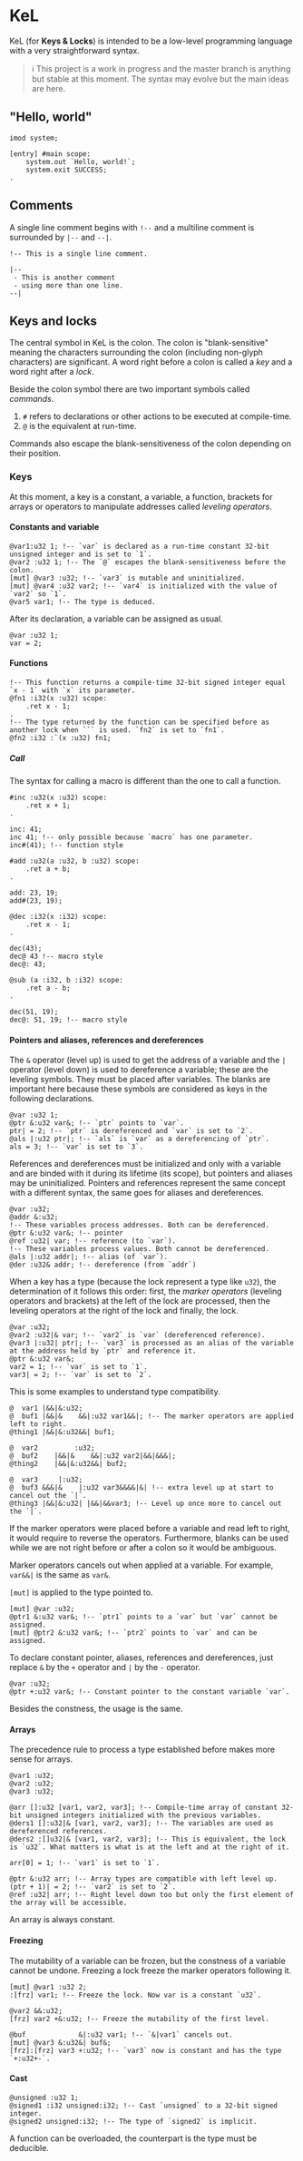 # KeL
KeL (for **Keys & Locks**) is intended to be a low-level programming language with a very straightforward syntax.

> ℹ️
> This project is a work in progress and the master branch is anything but stable at this moment. The syntax may evolve but the main ideas are here.

## "Hello, world"
```
imod system;

[entry] #main scope:
    system.out `Hello, world!`;
    system.exit SUCCESS;
.
```

## Comments
A single line comment begins with `!--` and a multiline comment is surrounded by `|--` and `--|`.

```
!-- This is a single line comment.

|--
 - This is another comment
 - using more than one line.
--|
```

## Keys and locks
The central symbol in KeL is the colon. The colon is "blank-sensitive" meaning the characters surrounding the colon (including non-glyph characters) are significant. A word right before a colon is called a _key_ and a word right after a _lock_.

Beside the colon symbol there are two important symbols called _commands_.
1. `#` refers to declarations or other actions to be executed at compile-time.
2. `@` is the equivalent at run-time.

Commands also escape the blank-sensitiveness of the colon depending on their position.

### Keys
At this moment, a key is a constant, a variable, a function, brackets for arrays or operators to manipulate addresses called _leveling operators_.

#### Constants and variable
```
@var1:u32 1; !-- `var` is declared as a run-time constant 32-bit unsigned integer and is set to `1`.
@var2 :u32 1; !-- The `@` escapes the blank-sensitiveness before the colon.
[mut] @var3 :u32; !-- `var3` is mutable and uninitialized.
[mut] @var4 :u32 var2; !-- `var4` is initialized with the value of `var2` so `1`.
@var5 var1; !-- The type is deduced.
```

After its declaration, a variable can be assigned as usual.
```
@var :u32 1;
var = 2;
```

#### Functions
```
!-- This function returns a compile-time 32-bit signed integer equal `x - 1` with `x` its parameter.
@fn1 :i32(x :u32) scope:
    .ret x - 1;
.
!-- The type returned by the function can be specified before as another lock when ``` is used. `fn2` is set to `fn1`.
@fn2 :i32 :`(x :u32) fn1;
```

##### Call
The syntax for calling a macro is different than the one to call a function.
```
#inc :u32(x :u32) scope:
    .ret x + 1;
.

inc: 41;
inc 41; !-- only possible because `macro` has one parameter.
inc#(41); !-- function style

#add :u32(a :u32, b :u32) scope:
    .ret a + b;
.

add: 23, 19;
add#(23, 19);

@dec :i32(x :i32) scope:
    .ret x - 1;
.

dec(43);
dec@ 43 !-- macro style
dec@: 43;

@sub (a :i32, b :i32) scope:
    .ret a - b;
.

dec(51, 19);
dec@: 51, 19; !-- macro style
```

#### Pointers and aliases, references and dereferences
The `&` operator (level up) is used to get the address of a variable and the `|` operator (level down) is used to dereference a variable; these are the leveling symbols. They must be placed after variables. The blanks are important here because these symbols are considered as keys in the following declarations.
```
@var :u32 1;
@ptr &:u32 var&; !-- `ptr` points to `var`.
ptr| = 2; !-- `ptr` is dereferenced and `var` is set to `2`.
@als |:u32 ptr|; !-- `als` is `var` as a dereferencing of `ptr`.
als = 3; !-- `var` is set to `3`.
```

References and dereferences must be initialized and only with a variable and are binded with it during its lifetime (its scope), but pointers and aliases may be uninitialized. Pointers and references represent the same concept with a different syntax, the same goes for aliases and dereferences.
```
@var :u32;
@addr &:u32;
!-- These variables process addresses. Both can be dereferenced.
@ptr &:u32 var&; !-- pointer
@ref :u32| var; !-- reference (to `var`).
!-- These variables process values. Both cannot be dereferenced.
@als |:u32 addr|; !-- alias (of `var`).
@der :u32& addr; !-- dereference (from `addr`)
```

When a key has a type (because the lock represent a type like `u32`), the determination of it follows this order: first, the _marker operators_ (leveling operators and brackets) at the left of the lock are processed, then the leveling operators at the right of the lock and finally, the lock.
```
@var :u32;
@var2 :u32|& var; !-- `var2` is `var` (dereferenced reference).
@var3 |:u32| ptr|; !-- `var3` is processed as an alias of the variable at the address held by `ptr` and reference it.
@ptr &:u32 var&;
var2 = 1; !-- `var` is set to `1`.
var3| = 2; !-- `var` is set to `2`.
```

This is some examples to understand type compatibility.
```
@  var1 |&&|&:u32;
@  buf1 |&&|&    &&|:u32 var1&&|; !-- The marker operators are applied left to right.
@thing1 |&&|&:u32&&| buf1;

@  var2         :u32;
@  buf2    |&&|&    &&|:u32 var2|&&|&&&|;
@thing2    |&&|&:u32&&| buf2;

@  var3     |:u32;
@  buf3 &&&|&    |:u32 var3&&&&|&| !-- extra level up at start to cancel out the `|`.
@thing3 |&&|&:u32| |&&|&&var3; !-- Level up once more to cancel out the `|`.
```

If the marker operators were placed before a variable and read left to right, it would require to reverse the operators. Furthermore, blanks can be used while we are not right before or after a colon so it would be ambiguous.

Marker operators cancels out when applied at a variable. For example, `var&&|` is the same as `var&`.

`[mut]` is applied to the type pointed to.
```
[mut] @var :u32;
@ptr1 &:u32 var&; !-- `ptr1` points to a `var` but `var` cannot be assigned.
[mut] @ptr2 &:u32 var&; !-- `ptr2` points to `var` and can be assigned.
```

To declare constant pointer, aliases, references and dereferences, just replace `&` by the `+` operator and `|` by the `-` operator.
```
@var :u32;
@ptr +:u32 var&; !-- Constant pointer to the constant variable `var`.
```

Besides the constness, the usage is the same.

#### Arrays

The precedence rule to process a type established before makes more sense for arrays.
```
@var1 :u32;
@var2 :u32;
@var3 :u32;

@arr []:u32 [var1, var2, var3]; !-- Compile-time array of constant 32-bit unsigned integers initialized with the previous variables.
@ders1 []:u32|& [var1, var2, var3]; !-- The variables are used as dereferenced references.
@ders2 :[]u32|& [var1, var2, var3]; !-- This is equivalent, the lock is `u32`. What matters is what is at the left and at the right of it.

arr[0] = 1; !-- `var1` is set to `1`.

@ptr &:u32 arr; !-- Array types are compatible with left level up.
(ptr + 1)| = 2; !-- `var2` is set to `2`.
@ref :u32| arr; !-- Right level down too but only the first element of the array will be accessible.
```

An array is always constant.

#### Freezing

The mutability of a variable can be frozen, but the constness of a variable cannot be undone. Freezing a lock freeze the marker operators following it.
```
[mut] @var1 :u32 2;
:[frz] var1; !-- Freeze the lock. Now var is a constant `u32`.

@var2 &&:u32;
[frz] var2 +&:u32; !-- Freeze the mutability of the first level.

@buf             &|:u32 var1; !-- `&|var1` cancels out.
[mut] @var3 &:u32&| buf&;
[frz]:[frz] var3 +:u32; !-- `var3` now is constant and has the type `+:u32+-`.
```

#### Cast
```
@unsigned :u32 1;
@signed1 :i32 unsigned:i32; !-- Cast `unsigned` to a 32-bit signed integer.
@signed2 unsigned:i32; !-- The type of `signed2` is implicit.
```

A function can be overloaded, the counterpart is the type must be deducible.
